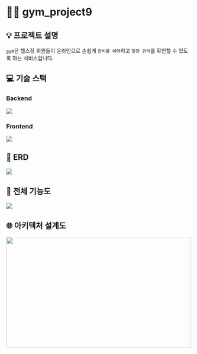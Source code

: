 # 🏋️‍♂️ gym_project9

## 💡 프로젝트 설명
`gym`은 헬스장 회원들이 온라인으로 손쉽게 `장비를 예약`하고 `일정 관리`를 확인할 수 있도록 하는 서비스입니다.

## 💻 기술 스택

### **Backend** 
<img src="https://user-images.githubusercontent.com/105831341/233773895-97bd59bd-edeb-49f7-a8ba-e955dc56faa0.png">

### **Frontend** 
<img src="https://user-images.githubusercontent.com/105831341/233773993-d23712dd-c5ff-4d21-9bac-87719bd04c0b.png">

## 🔗 ERD
<img src="https://user-images.githubusercontent.com/105831341/233774088-2ef65d0e-837d-4f23-ae5a-3747bb86ba56.png">

## 📄 전체 기능도
<img src="https://user-images.githubusercontent.com/105831341/233774185-a133633e-fdc9-4d87-954d-fb78d794fc4a.png">

## 🌐 아키텍처 설계도
<img src="https://user-images.githubusercontent.com/105831341/234235805-79fa4544-c48c-4f99-b942-76b64fd5227a.jpeg" width="500" height="300"/>